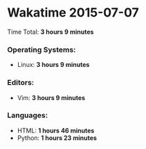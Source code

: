 # Wakatime 2015-07-07

Time Total: **3 hours 9 minutes**

### Operating Systems:
- Linux: **3 hours 9 minutes** 

### Editors:
- Vim: **3 hours 9 minutes** 

### Languages:
- HTML: **1 hours 46 minutes** 
- Python: **1 hours 23 minutes** 

